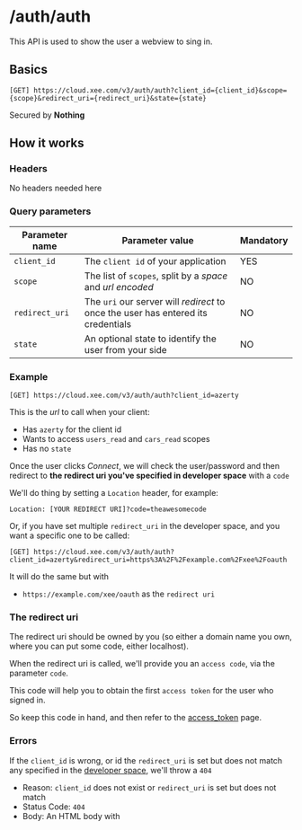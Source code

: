 # /auth/auth

This API is used to show the user a webview to sing in.

## Basics

`[GET] https://cloud.xee.com/v3/auth/auth?client_id={client_id}&scope={scope}&redirect_uri={redirect_uri}&state={state}`

Secured by **Nothing**

## How it works

### Headers

No headers needed here

### Query parameters

|Parameter name|Parameter value|Mandatory|
|---|---|---|
|`client_id`|The `client id` of your application|YES|
|`scope`|The list of `scopes`, split by a *space* and *url encoded*|NO|
|`redirect_uri`|The `uri` our server will *redirect* to once the user has entered its credentials|NO|
|`state`|An optional state to identify the user from your side|NO|


### Example

`[GET] https://cloud.xee.com/v3/auth/auth?client_id=azerty`

This is the *url* to call when your client:

- Has `azerty` for the client id
- Wants to access `users_read` and `cars_read` scopes
- Has no `state`

Once the user clicks *Connect*, we will check the user/password and then redirect to **the redirect uri you've specified in developer space** with a `code`

We'll do thing by setting a `Location` header, for example:

`Location: [YOUR REDIRECT URI]?code=theawesomecode`

Or, if you have set multiple `redirect_uri` in the developer space, and you want a specific one to be called:

`[GET] https://cloud.xee.com/v3/auth/auth?client_id=azerty&redirect_uri=https%3A%2F%2Fexample.com%2Fxee%2Foauth`

It will do the same but with

- `https://example.com/xee/oauth` as the `redirect uri`

### The redirect uri

The redirect uri should be owned by you (so either a domain name you own, where you can put some code, either localhost).

When the redirect uri is called, we'll provide you an `access code`, via the parameter `code`.

This code will help you to obtain the first `access token` for the user who signed in.

So keep this code in hand, and then refer to the [access_token](access_token.md) page.

### Errors

If the `client_id` is wrong, or id the `redirect_uri` is set but does not match any specified in the [developer space](https://dev.xee.com), we'll throw a `404`

- Reason: `client_id` does not exist or `redirect_uri` is set but does not match
- Status Code: `404`
- Body: An HTML body with
